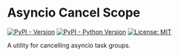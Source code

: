 # Asyncio Cancel Scope

[![PyPI - Version](https://img.shields.io/pypi/v/asyncio_cancel_scope.svg)](https://pypi.org/project/asyncio_cancel_scope)
[![PyPI - Python Version](https://img.shields.io/pypi/pyversions/asyncio_cancel_scope.svg)](https://pypi.org/project/asyncio_cancel_scope)
[![License: MIT](https://img.shields.io/badge/License-MIT-yellow.svg)](https://opensource.org/licenses/MIT)

A utility for cancelling asyncio task groups.
